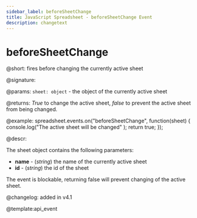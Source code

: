 ```yaml
---
sidebar_label: beforeSheetChange
title: JavaScript Spreadsheet - beforeSheetChange Event
description: changetext
---
```


# beforeSheetChange

@short: fires before changing the currently active sheet

@signature:

@params:
`sheet: object` - the object of the currently active sheet

@returns:
*True* to change the active sheet, *false* to prevent the active sheet from being changed.

@example:
spreadsheet.events.on("beforeSheetChange", function(sheet) {
    console.log("The active sheet will be changed" );
    return true;
});

@descr:

The sheet object contains the following parameters:

- **name** - (*string*) the name of the currently active sheet
- **id** - (*string*) the id of the sheet

The event is blockable, returning false will prevent changing of the active sheet.

@changelog: added in v4.1

@template:api_event
